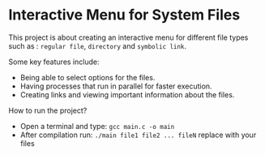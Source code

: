 # Interactive Menu for System Files

This project is about creating an interactive menu for different file types such as : `regular file`, `directory` and `symbolic link`.

Some key features include:

- Being able to select options for the files.
- Having processes that run in parallel for faster execution.
- Creating links and viewing important information about the files.

How to run the project?

- Open a terminal and type: `gcc main.c -o main`
- After compilation run: `./main file1 file2 ... fileN` replace with your files
